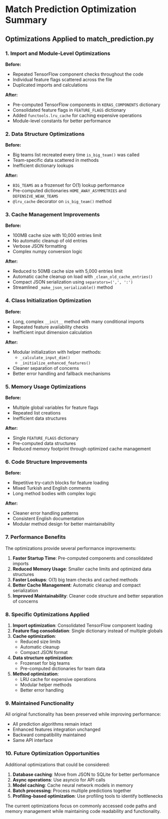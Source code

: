 # Match Prediction Optimization Summary

## Optimizations Applied to match_prediction.py

### 1. Import and Module-Level Optimizations

**Before:**
- Repeated TensorFlow component checks throughout the code
- Individual feature flags scattered across the file
- Duplicated imports and calculations

**After:**
- Pre-computed TensorFlow components in `KERAS_COMPONENTS` dictionary
- Consolidated feature flags in `FEATURE_FLAGS` dictionary
- Added `functools.lru_cache` for caching expensive operations
- Module-level constants for better performance

### 2. Data Structure Optimizations

**Before:**
- Big teams list recreated every time `is_big_team()` was called
- Team-specific data scattered in methods
- Inefficient dictionary lookups

**After:**
- `BIG_TEAMS` as a frozenset for O(1) lookup performance
- Pre-computed dictionaries `HOME_AWAY_ASYMMETRIES` and `DEFENSIVE_WEAK_TEAMS`
- `@lru_cache` decorator on `is_big_team()` method

### 3. Cache Management Improvements

**Before:**
- 100MB cache size with 10,000 entries limit
- No automatic cleanup of old entries
- Verbose JSON formatting
- Complex numpy conversion logic

**After:**
- Reduced to 50MB cache size with 5,000 entries limit
- Automatic cache cleanup on load with `_clean_old_cache_entries()`
- Compact JSON serialization using `separators=(',', ':')`
- Streamlined `_make_json_serializable()` method

### 4. Class Initialization Optimization

**Before:**
- Long, complex `__init__` method with many conditional imports
- Repeated feature availability checks
- Inefficient input dimension calculation

**After:**
- Modular initialization with helper methods:
  - `_calculate_input_dim()`
  - `_initialize_enhanced_features()`
- Cleaner separation of concerns
- Better error handling and fallback mechanisms

### 5. Memory Usage Optimizations

**Before:**
- Multiple global variables for feature flags
- Repeated list creations
- Inefficient data structures

**After:**
- Single `FEATURE_FLAGS` dictionary
- Pre-computed data structures
- Reduced memory footprint through optimized cache management

### 6. Code Structure Improvements

**Before:**
- Repetitive try-catch blocks for feature loading
- Mixed Turkish and English comments
- Long method bodies with complex logic

**After:**
- Cleaner error handling patterns
- Consistent English documentation
- Modular method design for better maintainability

### 7. Performance Benefits

The optimizations provide several performance improvements:

1. **Faster Startup Time**: Pre-computed components and consolidated imports
2. **Reduced Memory Usage**: Smaller cache limits and optimized data structures
3. **Faster Lookups**: O(1) big team checks and cached methods
4. **Better Cache Management**: Automatic cleanup and compact serialization
5. **Improved Maintainability**: Cleaner code structure and better separation of concerns

### 8. Specific Optimizations Applied

1. **Import optimization**: Consolidated TensorFlow component loading
2. **Feature flag consolidation**: Single dictionary instead of multiple globals
3. **Cache optimization**: 
   - Reduced size limits
   - Automatic cleanup
   - Compact JSON format
4. **Data structure optimization**:
   - Frozenset for big teams
   - Pre-computed dictionaries for team data
5. **Method optimization**:
   - LRU cache for expensive operations
   - Modular helper methods
   - Better error handling

### 9. Maintained Functionality

All original functionality has been preserved while improving performance:
- All prediction algorithms remain intact
- Enhanced features integration unchanged
- Backward compatibility maintained
- Same API interface

### 10. Future Optimization Opportunities

Additional optimizations that could be considered:
1. **Database caching**: Move from JSON to SQLite for better performance
2. **Async operations**: Use asyncio for API calls
3. **Model caching**: Cache neural network models in memory
4. **Batch processing**: Process multiple predictions together
5. **Profiling-based optimization**: Use profiling tools to identify bottlenecks

The current optimizations focus on commonly accessed code paths and memory management while maintaining code readability and functionality.